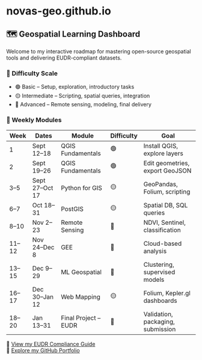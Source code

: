# novas-geo.github.io
## 🗺️ Geospatial Learning Dashboard

Welcome to my interactive roadmap for mastering open-source geospatial tools and delivering EUDR-compliant datasets.

### 🎨 Difficulty Scale
- 🟢 Basic – Setup, exploration, introductory tasks
- 🟡 Intermediate – Scripting, spatial queries, integration
- 🔴 Advanced – Remote sensing, modeling, final delivery

### 📅 Weekly Modules

| Week | Dates | Module | Difficulty | Goal |
|------|-------|--------|------------|------|
| 1 | Sept 12–18 | QGIS Fundamentals | 🟢 | Install QGIS, explore layers |
| 2 | Sept 19–26 | QGIS Fundamentals | 🟢 | Edit geometries, export GeoJSON |
| 3–5 | Sept 27–Oct 17 | Python for GIS | 🟡 | GeoPandas, Folium, scripting |
| 6–7 | Oct 18–31 | PostGIS | 🟡 | Spatial DB, SQL queries |
| 8–10 | Nov 2–23 | Remote Sensing | 🔴 | NDVI, Sentinel, classification |
| 11–12 | Nov 24–Dec 8 | GEE | 🔴 | Cloud-based analysis |
| 13–15 | Dec 9–29 | ML Geospatial | 🔴 | Clustering, supervised models |
| 16–17 | Dec 30–Jan 12 | Web Mapping | 🟡 | Folium, Kepler.gl dashboards |
| 18–20 | Jan 13–31 | Final Project – EUDR | 🔴 | Validation, packaging, submission

📘 [View my EUDR Compliance Guide](./EUDR_Compliance_Guide_EN.md)  
📁 [Explore my GitHub Portfolio](https://github.com/norvis-geo)
